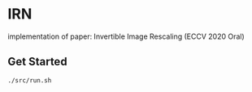 # IRN
implementation of paper: Invertible Image Rescaling (ECCV 2020 Oral)

## Get Started

`./src/run.sh`